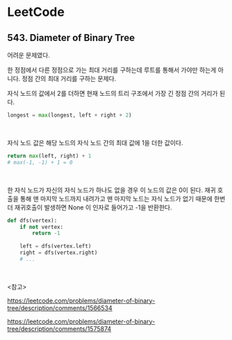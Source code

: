 # LeetCode

## 543. Diameter of Binary Tree

어려운 문제였다.

한 정점에서 다른 정점으로 가는 최대 거리를 구하는데 루트를 통해서 가야만 하는게 아니다. 정점 간의 최대 거리를 구하는 문제다.

자식 노드의 값에서 2를 더하면 현재 노드의 트리 구조에서 가장 긴 정점 간의 거리가 된다.

```python
longest = max(longest, left + right + 2)
```

<br>

자식 노드 값은 해당 노드의 자식 노드 간의 최대 값에 1을 더한 값이다. 

```python
return max(left, right) + 1
# max(-1, -1) + 1 = 0
```

<br>

한 자식 노드가 자신의 자식 노드가 하나도 없을 경우 이 노드의 값은 0이 된다. 재귀 호출을 통해 맨 마지막 노드까지 내려가고 맨 마지막 노드는 자식 노드가 없기 때문에 한번 더 재귀호출이 발생하면 None 이 인자로 들어가고 -1을 반환한다.  

```python
def dfs(vertex):
    if not vertex:
        return -1
    
    left = dfs(vertex.left)
    right = dfs(vertex.right)
    # ...
```

<br>

<참고>

https://leetcode.com/problems/diameter-of-binary-tree/description/comments/1566534

https://leetcode.com/problems/diameter-of-binary-tree/description/comments/1575874


